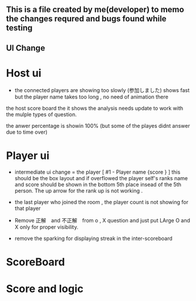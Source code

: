 ## This is a file created by me(developer) to memo the changes requred and bugs found while testing ##


## UI Change ##
# Host ui
- the connected players are showing too slowly (参加しました) shows fast but the player name takes too long , no need of animation there

the host score board the it shows the analysis needs update to work with the mulple types of question.

the anwer percentage is showin 100% (but some of the playes didnt answer due to time over)

# Player ui
- intermediate ui change = the player [ #1 - Player name    {score } ] this should be the box layout
and if overflowed the player self's ranks name and score should be shown in the bottom 5th place insead of the 5th person. The up arrow for the rank up is not working .


- the last player who joined the room , the player count is not showing for that player

- Remove 正解　and 不正解　from o , X question and just put LArge O and X only for proper visibility.

- remove the sparking for displaying streak in the inter-scoreboard

# ScoreBoard 


# Score and logic